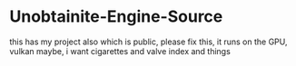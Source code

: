 # Unobtainite-Engine-Source
this has my project also which is public, please fix this, it runs on the GPU, vulkan maybe, i want cigarettes and valve index and things
